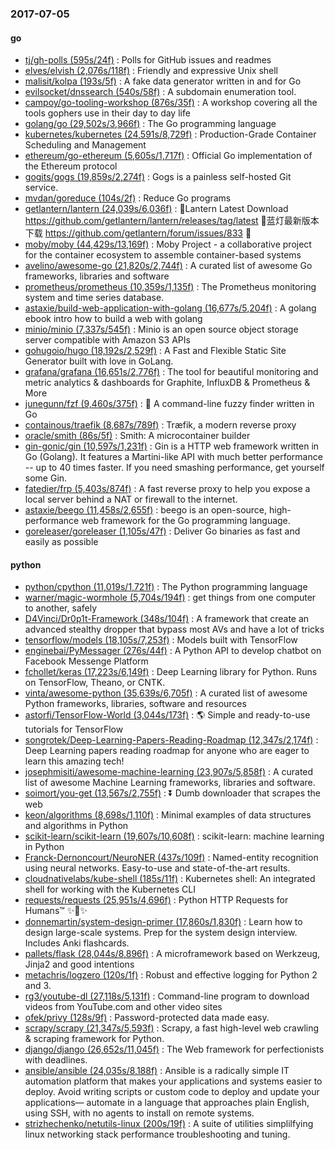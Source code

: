### 2017-07-05

#### go
* [tj/gh-polls (595s/24f)](https://github.com/tj/gh-polls) : Polls for GitHub issues and readmes
* [elves/elvish (2,076s/118f)](https://github.com/elves/elvish) : Friendly and expressive Unix shell
* [malisit/kolpa (193s/5f)](https://github.com/malisit/kolpa) : A fake data generator written in and for Go
* [evilsocket/dnssearch (540s/58f)](https://github.com/evilsocket/dnssearch) : A subdomain enumeration tool.
* [campoy/go-tooling-workshop (876s/35f)](https://github.com/campoy/go-tooling-workshop) : A workshop covering all the tools gophers use in their day to day life
* [golang/go (29,502s/3,966f)](https://github.com/golang/go) : The Go programming language
* [kubernetes/kubernetes (24,591s/8,729f)](https://github.com/kubernetes/kubernetes) : Production-Grade Container Scheduling and Management
* [ethereum/go-ethereum (5,605s/1,717f)](https://github.com/ethereum/go-ethereum) : Official Go implementation of the Ethereum protocol
* [gogits/gogs (19,859s/2,274f)](https://github.com/gogits/gogs) : Gogs is a painless self-hosted Git service.
* [mvdan/goreduce (104s/2f)](https://github.com/mvdan/goreduce) : Reduce Go programs
* [getlantern/lantern (24,039s/6,036f)](https://github.com/getlantern/lantern) : 🔴Lantern Latest Download https://github.com/getlantern/lantern/releases/tag/latest 🔴蓝灯最新版本下载 https://github.com/getlantern/forum/issues/833 🔴
* [moby/moby (44,429s/13,169f)](https://github.com/moby/moby) : Moby Project - a collaborative project for the container ecosystem to assemble container-based systems
* [avelino/awesome-go (21,820s/2,744f)](https://github.com/avelino/awesome-go) : A curated list of awesome Go frameworks, libraries and software
* [prometheus/prometheus (10,359s/1,135f)](https://github.com/prometheus/prometheus) : The Prometheus monitoring system and time series database.
* [astaxie/build-web-application-with-golang (16,677s/5,204f)](https://github.com/astaxie/build-web-application-with-golang) : A golang ebook intro how to build a web with golang
* [minio/minio (7,337s/545f)](https://github.com/minio/minio) : Minio is an open source object storage server compatible with Amazon S3 APIs
* [gohugoio/hugo (18,192s/2,529f)](https://github.com/gohugoio/hugo) : A Fast and Flexible Static Site Generator built with love in GoLang.
* [grafana/grafana (16,651s/2,776f)](https://github.com/grafana/grafana) : The tool for beautiful monitoring and metric analytics & dashboards for Graphite, InfluxDB & Prometheus & More
* [junegunn/fzf (9,460s/375f)](https://github.com/junegunn/fzf) : 🌸 A command-line fuzzy finder written in Go
* [containous/traefik (8,687s/789f)](https://github.com/containous/traefik) : Træfik, a modern reverse proxy
* [oracle/smith (86s/5f)](https://github.com/oracle/smith) : Smith: A microcontainer builder
* [gin-gonic/gin (10,597s/1,231f)](https://github.com/gin-gonic/gin) : Gin is a HTTP web framework written in Go (Golang). It features a Martini-like API with much better performance -- up to 40 times faster. If you need smashing performance, get yourself some Gin.
* [fatedier/frp (5,403s/874f)](https://github.com/fatedier/frp) : A fast reverse proxy to help you expose a local server behind a NAT or firewall to the internet.
* [astaxie/beego (11,458s/2,655f)](https://github.com/astaxie/beego) : beego is an open-source, high-performance web framework for the Go programming language.
* [goreleaser/goreleaser (1,105s/47f)](https://github.com/goreleaser/goreleaser) : Deliver Go binaries as fast and easily as possible

#### python
* [python/cpython (11,019s/1,721f)](https://github.com/python/cpython) : The Python programming language
* [warner/magic-wormhole (5,704s/194f)](https://github.com/warner/magic-wormhole) : get things from one computer to another, safely
* [D4Vinci/Dr0p1t-Framework (348s/104f)](https://github.com/D4Vinci/Dr0p1t-Framework) : A framework that create an advanced stealthy dropper that bypass most AVs and have a lot of tricks
* [tensorflow/models (18,105s/7,253f)](https://github.com/tensorflow/models) : Models built with TensorFlow
* [enginebai/PyMessager (276s/44f)](https://github.com/enginebai/PyMessager) : A Python API to develop chatbot on Facebook Messenge Platform
* [fchollet/keras (17,223s/6,149f)](https://github.com/fchollet/keras) : Deep Learning library for Python. Runs on TensorFlow, Theano, or CNTK.
* [vinta/awesome-python (35,639s/6,705f)](https://github.com/vinta/awesome-python) : A curated list of awesome Python frameworks, libraries, software and resources
* [astorfi/TensorFlow-World (3,044s/173f)](https://github.com/astorfi/TensorFlow-World) : 🌎 Simple and ready-to-use tutorials for TensorFlow
* [songrotek/Deep-Learning-Papers-Reading-Roadmap (12,347s/2,174f)](https://github.com/songrotek/Deep-Learning-Papers-Reading-Roadmap) : Deep Learning papers reading roadmap for anyone who are eager to learn this amazing tech!
* [josephmisiti/awesome-machine-learning (23,907s/5,858f)](https://github.com/josephmisiti/awesome-machine-learning) : A curated list of awesome Machine Learning frameworks, libraries and software.
* [soimort/you-get (13,567s/2,755f)](https://github.com/soimort/you-get) : ⏬ Dumb downloader that scrapes the web
* [keon/algorithms (8,698s/1,110f)](https://github.com/keon/algorithms) : Minimal examples of data structures and algorithms in Python
* [scikit-learn/scikit-learn (19,607s/10,608f)](https://github.com/scikit-learn/scikit-learn) : scikit-learn: machine learning in Python
* [Franck-Dernoncourt/NeuroNER (437s/109f)](https://github.com/Franck-Dernoncourt/NeuroNER) : Named-entity recognition using neural networks. Easy-to-use and state-of-the-art results.
* [cloudnativelabs/kube-shell (185s/11f)](https://github.com/cloudnativelabs/kube-shell) : Kubernetes shell: An integrated shell for working with the Kubernetes CLI
* [requests/requests (25,951s/4,696f)](https://github.com/requests/requests) : Python HTTP Requests for Humans™ ✨🍰✨
* [donnemartin/system-design-primer (17,860s/1,830f)](https://github.com/donnemartin/system-design-primer) : Learn how to design large-scale systems. Prep for the system design interview. Includes Anki flashcards.
* [pallets/flask (28,044s/8,896f)](https://github.com/pallets/flask) : A microframework based on Werkzeug, Jinja2 and good intentions
* [metachris/logzero (120s/1f)](https://github.com/metachris/logzero) : Robust and effective logging for Python 2 and 3.
* [rg3/youtube-dl (27,118s/5,131f)](https://github.com/rg3/youtube-dl) : Command-line program to download videos from YouTube.com and other video sites
* [ofek/privy (128s/9f)](https://github.com/ofek/privy) : Password-protected data made easy.
* [scrapy/scrapy (21,347s/5,593f)](https://github.com/scrapy/scrapy) : Scrapy, a fast high-level web crawling & scraping framework for Python.
* [django/django (26,652s/11,045f)](https://github.com/django/django) : The Web framework for perfectionists with deadlines.
* [ansible/ansible (24,035s/8,188f)](https://github.com/ansible/ansible) : Ansible is a radically simple IT automation platform that makes your applications and systems easier to deploy. Avoid writing scripts or custom code to deploy and update your applications— automate in a language that approaches plain English, using SSH, with no agents to install on remote systems.
* [strizhechenko/netutils-linux (200s/19f)](https://github.com/strizhechenko/netutils-linux) : A suite of utilities simplilfying linux networking stack performance troubleshooting and tuning.
